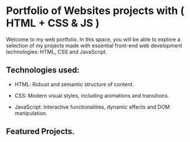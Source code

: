 # Portfolio of Websites projects with ( HTML + CSS & JS )

Welcome to my web portfolio. In this space, you will be able to explore a selection of my projects made with essential front-end web development technologies: HTML, CSS and JavaScript.

## Technologies used:

* HTML: Robust and semantic structure of content.

* CSS: Modern visual styles, including animations and transitions.

* JavaScript: Interactive functionalities, dynamic effects and DOM manipulation.

## Featured Projects.
